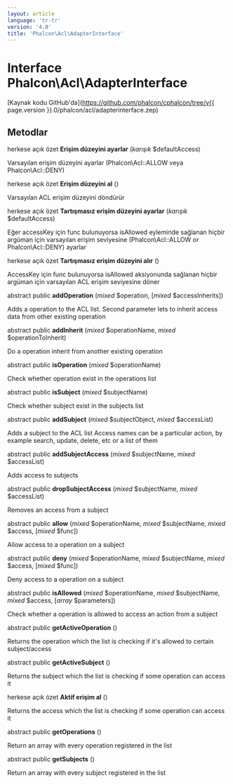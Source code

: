 ```yaml
---
layout: article
language: 'tr-tr'
version: '4.0'
title: 'Phalcon\Acl\AdapterInterface'
---
```

# Interface **Phalcon\Acl\AdapterInterface**

[Kaynak kodu GitHub'da](https://github.com/phalcon/cphalcon/tree/v{{ page.version }}.0/phalcon/acl/adapterinterface.zep)

## Metodlar

herkese açık özet **Erişim düzeyini ayarlar** (*karışık* $defaultAccess)

Varsayılan erişim düzeyini ayarlar (Phalcon\Acl::ALLOW veya Phalcon\Acl::DENY)

herkese açık özet **Erişim düzeyini al** ()

Varsayılan ACL erişim düzeyini döndürür

herkese açık özet **Tartışmasız erişim düzeyini ayarlar** (*karışık* $defaultAccess)

Eğer accessKey için func bulunuyorsa isAllowed eyleminde sağlanan hiçbir argüman için varsayılan erişim seviyesine (Phalcon\Acl::ALLOW or Phalcon\Acl::DENY) ayarlar

herkese açık özet **Tartışmasız erişim düzeyini alır** ()

AccessKey için func bulunuyorsa isAllowed aksiyonunda sağlanan hiçbir argüman için varsayılan ACL erişim seviyesine döner

abstract public **addOperation** (*mixed* $operation, [*mixed* $accessInherits])

Adds a operation to the ACL list. Second parameter lets to inherit access data from other existing operation

abstract public **addInherit** (*mixed* $operationName, *mixed* $operationToInherit)

Do a operation inherit from another existing operation

abstract public **isOperation** (*mixed* $operationName)

Check whether operation exist in the operations list

abstract public **isSubject** (*mixed* $subjectName)

Check whether subject exist in the subjects list

abstract public **addSubject** (*mixed* $subjectObject, *mixed* $accessList)

Adds a subject to the ACL list Access names can be a particular action, by example search, update, delete, etc or a list of them

abstract public **addSubjectAccess** (*mixed* $subjectName, *mixed* $accessList)

Adds access to subjects

abstract public **dropSubjectAccess** (*mixed* $subjectName, *mixed* $accessList)

Removes an access from a subject

abstract public **allow** (*mixed* $operationName, *mixed* $subjectName, *mixed* $access, [*mixed* $func])

Allow access to a operation on a subject

abstract public **deny** (*mixed* $operationName, *mixed* $subjectName, *mixed* $access, [*mixed* $func])

Deny access to a operation on a subject

abstract public **isAllowed** (*mixed* $operationName, *mixed* $subjectName, *mixed* $access, [*array* $parameters])

Check whether a operation is allowed to access an action from a subject

abstract public **getActiveOperation** ()

Returns the operation which the list is checking if it's allowed to certain subject/access

abstract public **getActiveSubject** ()

Returns the subject which the list is checking if some operation can access it

herkese açık özet **Aktif erişim al** ()

Returns the access which the list is checking if some operation can access it

abstract public **getOperations** ()

Return an array with every operation registered in the list

abstract public **getSubjects** ()

Return an array with every subject registered in the list